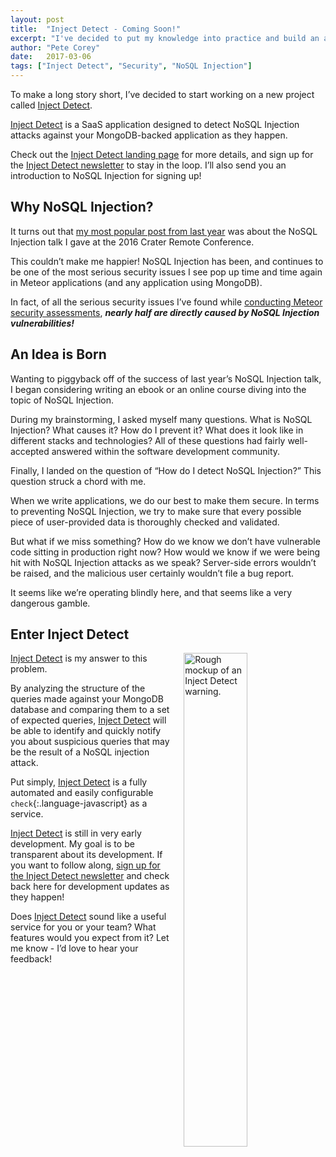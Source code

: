 ```yaml
---
layout: post
title:  "Inject Detect - Coming Soon!"
excerpt: "I've decided to put my knowledge into practice and build an application called Inject Detect to detect NoSQL Injection attacks as they happen."
author: "Pete Corey"
date:   2017-03-06
tags: ["Inject Detect", "Security", "NoSQL Injection"]
---
```


To make a long story short, I’ve decided to start working on a new project called [Inject Detect](http://www.injectdetect.com/).

[Inject Detect](http://www.injectdetect.com/) is a SaaS application designed to detect NoSQL Injection attacks against your MongoDB-backed application as they happen.

Check out the [Inject Detect landing page](http://www.injectdetect.com/) for more details, and sign up for the [Inject Detect newsletter](http://www.injectdetect.com/#sign-up) to stay in the loop. I’ll also send you an introduction to NoSQL Injection for signing up!

## Why NoSQL Injection?

It turns out that [my most popular post from last year](http://www.east5th.co/blog/2016/03/21/nosql-injection-in-modern-web-applications/) was about the NoSQL Injection talk I gave at the 2016 Crater Remote Conference.

This couldn’t make me happier! NoSQL Injection has been, and continues to be one of the most serious security issues I see pop up time and time again in Meteor applications (and any application using MongoDB).

In fact, of all the serious security issues I’ve found while [conducting Meteor security assessments](http://www.east5th.co/services/), ___nearly half are directly caused by NoSQL Injection vulnerabilities!___

## An Idea is Born

Wanting to piggyback off of the success of last year’s NoSQL Injection talk, I began considering writing an ebook or an online course diving into the topic of NoSQL Injection.

During my brainstorming, I asked myself many questions. What is NoSQL Injection? What causes it? How do I prevent it? What does it look like in different stacks and technologies? All of these questions had fairly well-accepted answered within the software development community.

Finally, I landed on the question of “How do I detect NoSQL Injection?” This question struck a chord with me.

When we write applications, we do our best to make them secure. In terms to preventing NoSQL Injection, we try to make sure that every possible piece of user-provided data is thoroughly checked and validated.

But what if we miss something? How do we know we don’t have vulnerable code sitting in production right now? How would we know if we were being hit with NoSQL Injection attacks as we speak? Server-side errors wouldn’t be raised, and the malicious user certainly wouldn’t file a bug report.

It seems like we’re operating blindly here, and that seems like a very dangerous gamble.

## Enter Inject Detect

<img src="https://s3.amazonaws.com/www.injectdetect.com/app.png" style="float: right; width: 45%; margin: 0 0 1em 1em;" title="Rough mockup of an Inject Detect warning.">

[Inject Detect](http://www.injectdetect.com/) is my answer to this problem.

By analyzing the structure of the queries made against your MongoDB database and comparing them to a set of expected queries, [Inject Detect](http://www.injectdetect.com/) will be able to identify and quickly notify you about suspicious queries that may be the result of a NoSQL injection attack.

Put simply, [Inject Detect](http://www.injectdetect.com/) is a fully automated and easily configurable `check`{:.language-javascript} as a service.

[Inject Detect](http://www.injectdetect.com/) is still in very early development. My goal is to be transparent about its development. If you want to follow along, [sign up for the Inject Detect newsletter](http://www.injectdetect.com/#sign-up) and check back here for development updates as they happen!

Does [Inject Detect](http://www.injectdetect.com/) sound like a useful service for you or your team? What features would you expect from it? Let me know - I’d love to hear your feedback!
